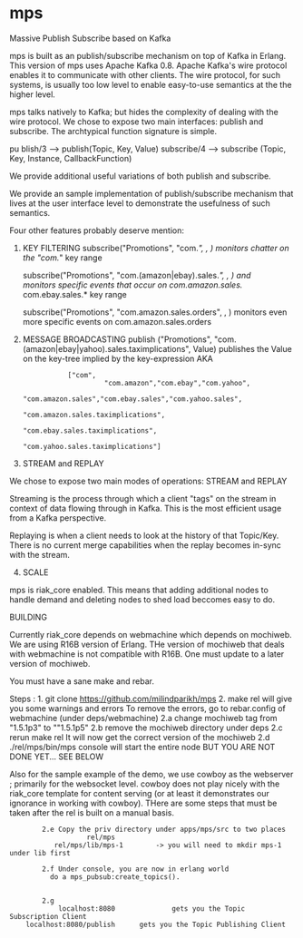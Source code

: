 mps
===

Massive Publish Subscribe based on Kafka


mps is built as an publish/subscribe mechanism on top of Kafka in Erlang. This version of mps uses 
Apache Kafka 0.8. Apache Kafka's wire protocol enables it to communicate with other clients. The 
wire protocol, for such systems, is usually too low level to enable easy-to-use semantics at the 
the higher level. 

mps talks natively to Kafka; but hides the complexity of dealing with the wire protocol. We chose to 
expose two main interfaces: publish and subscribe. The archtypical function signature is simple.

pu blish/3 --> publish(Topic, Key, Value)
subscribe/4 --> subscribe (Topic, Key, Instance, CallbackFunction)

We provide additional useful variations of both publish and subscribe. 

We provide an sample implementation of publish/subscribe mechanism that lives at the user interface 
level to demonstrate the usefulness of such semantics. 

Four other features probably deserve mention: 


1.  KEY FILTERING 
       subscribe("Promotions", "com.*", <InstanceId>, <CB>)
           monitors chatter on the "com.*" key range 

       subscribe("Promotions", "com.(amazon|ebay).sales.*", <InstanceId>, <CB>) and 	  
           monitors specific events that occur on 
                           com.amazon.sales.* 
                           com.ebay.sales.* 
                                            key range

                           

       subscribe("Promotions", "com.amazon.sales.orders", <InstanceId>, <CB>) 
            monitors even more specific events on 
                            com.amazon.sales.orders


2. MESSAGE BROADCASTING 
       publish ("Promotions", "com.(amazon|ebay|yahoo).sales.taximplications", Value) 
                publishes the Value on the key-tree implied by the key-expression AKA 

                  ["com",
                           "com.amazon","com.ebay","com.yahoo",
                                 "com.amazon.sales","com.ebay.sales","com.yahoo.sales",
                                           "com.amazon.sales.taximplications",
                                           "com.ebay.sales.taximplications",
                                           "com.yahoo.sales.taximplications"]



                       

3. STREAM and REPLAY 
      
We chose to expose two main modes of operations: STREAM and REPLAY

Streaming is the process through which a client "tags" on the stream in context of data flowing 
through in Kafka. This is the most efficient usage from a Kafka perspective. 

Replaying is when a client needs to look at the history of that Topic/Key. There is no current merge 
capabilities when the replay becomes in-sync with the stream. 



4. SCALE

mps is riak_core enabled. This means that adding additional nodes to handle demand and deleting nodes
to shed load beccomes easy to do. 


BUILDING 

Currently riak_core depends on webmachine which depends on mochiweb. We are using R16B version of Erlang. 
THe version of mochiweb that deals with webmachine is not compatible with R16B. One must update to a later
version of mochiweb. 

You must have a sane make and rebar. 

Steps : 
    1. git clone https://github.com/milindparikh/mps
    2. make rel 
          will give you some warnings and errors 
          To remove the errors, go to rebar.config of webmachine (under deps/webmachine)
             2.a change mochiweb tag from "1.5.1p3" to ""1.5.1p5"
             2.b remove the mochiweb directory under deps
	     2.c rerun make rel
                        It will now get the correct version of the mochiweb
             2.d ./rel/mps/bin/mps console will start the entire node
                  BUT YOU ARE NOT DONE YET... SEE BELOW

Also for the sample example of the demo, we use cowboy as the webserver ; primarily for the websocket level. 
cowboy does not play nicely with the riak_core template for content serving (or at least it demonstrates 
our ignorance in working with cowboy). THere are some steps that must be taken after the rel is built on a 
manual basis.

            2.e Copy the priv directory under apps/mps/src to two places 
                       rel/mps 
		       rel/mps/lib/mps-1        -> you will need to mkdir mps-1 under lib first 

            2.f Under console, you are now in erlang world 
	    	  do a mps_pubsub:create_topics().
		  

            2.g 
                localhost:8080              gets you the Topic Subscription Client
		localhost:8080/publish      gets you the Topic Publishing Client 
           




